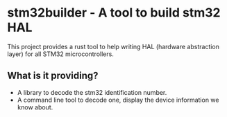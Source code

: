 stm32builder - A tool to build stm32 HAL
========================================

This project provides a rust tool to help writing HAL (hardware abstraction
layer) for all STM32 microcontrollers.

## What is it providing?

 - A library to decode the stm32 identification number.
 - A command line tool to decode one, display the device information we know about.
